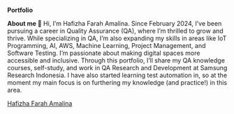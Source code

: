 **Portfolio**

**About me 👋**
Hi, I’m Hafizha Farah Amalina. Since February 2024, I’ve been pursuing a career in Quality Assurance (QA), where I’m thrilled to grow and thrive. While specializing in QA, I’m also expanding my skills in areas like IoT Programming, AI, AWS, Machine Learning, Project Management, and Software Testing. I’m passionate about making digital spaces more accessible and inclusive. Through this portfolio, I’ll share my QA knowledge courses, self-study, and work in QA Research and Development at Samsung Research Indonesia. I have also started learning test automation in, so at the moment my main focus is on furthering my knowledge (and practice!) in this area.

<div class="badge-base LI-profile-badge" data-locale="en_US" data-size="medium" data-theme="light" data-type="VERTICAL" data-vanity="hafizhafarahamalina28" data-version="v1"><a class="badge-base__link LI-simple-link" href="https://id.linkedin.com/in/hafizhafarahamalina28/en?trk=profile-badge">Hafizha Farah Amalina</a></div>
